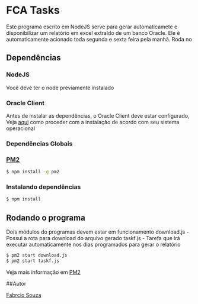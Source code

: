 # FCA Tasks

Este programa escrito em NodeJS serve para gerar automaticamete e disponibilizar um relatório em excel extraído de um banco Oracle.
Ele é automaticamente acionado toda segunda e sexta feira pela manhã.
Roda no 

## Dependências

### NodeJS

Você deve ter o node previamente instalado

### Oracle Client

Antes de instalar as dependências, o Oracle Client deve estar configurado,
Veja [aqui](https://github.com/oracle/node-oracledb/blob/master/INSTALL.md) como proceder com a instalação de acordo com seu sistema operacional

### Dependências Globais

### [PM2](https://github.com/Unitech/pm2)

```sh
$ npm install -g pm2
```

### Instalando dependências

```sh
$ npm install
```

## Rodando o programa

Dois módulos do programas devem estar em funcionamento
download.js - Possui a rota para download do arquivo gerado
taskf.js - Tarefa que irá executar automaticamente nos dias programados para gerar o relatório

```sh
$ pm2 start download.js
$ pm2 start taskf.js
```
Veja mais informação em [PM2](https://github.com/Unitech/pm2)

##Autor

[Fabrcio Souza](https://github.com/FabricioCollins)